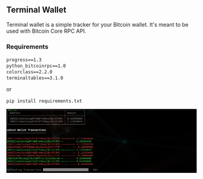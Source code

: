 ## Terminal Wallet

Terminal wallet is a simple tracker for your Bitcoin wallet. It's meant to be used with Bitcoin Core RPC API.

### Requirements

	progress==1.3
	python_bitcoinrpc==1.0
	colorclass==2.2.0
	terminaltables==3.1.0

or


	pip install requirements.txt

![screenshot](screenshot1.png)

